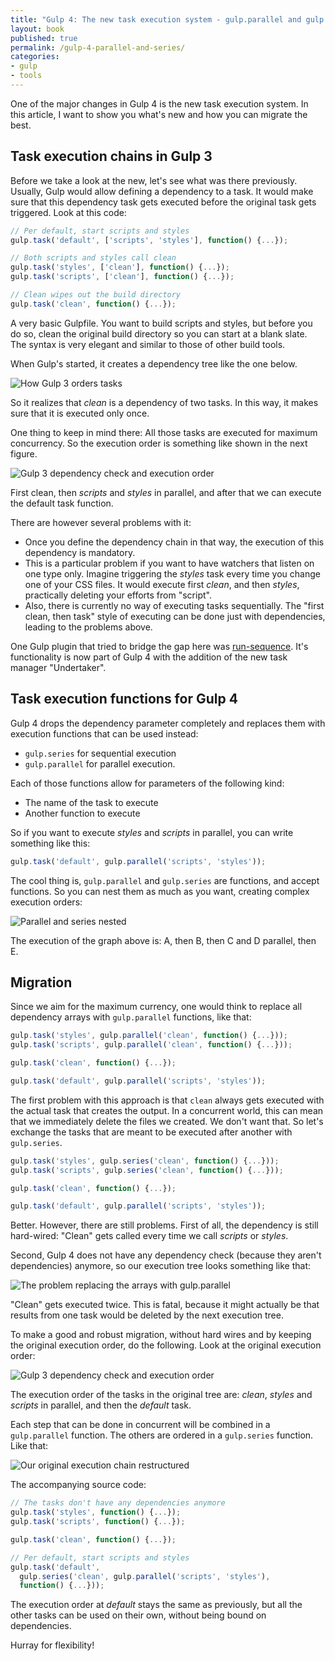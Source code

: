 ```yaml
---
title: "Gulp 4: The new task execution system - gulp.parallel and gulp.series"
layout: book
published: true
permalink: /gulp-4-parallel-and-series/
categories:
- gulp
- tools
---
```


One of the major changes in Gulp 4 is the new task execution system. In this
article, I want to show you what's new and how you can migrate the best.

## Task execution chains in Gulp 3

Before we take a look at the new, let's see what was there previously. Usually,
Gulp would allow defining a dependency to a task. It would make sure that this
dependency task gets executed before the original task gets triggered. Look
at this code:

```javascript
// Per default, start scripts and styles
gulp.task('default', ['scripts', 'styles'], function() {...});

// Both scripts and styles call clean
gulp.task('styles', ['clean'], function() {...});
gulp.task('scripts', ['clean'], function() {...});

// Clean wipes out the build directory
gulp.task('clean', function() {...});
```

A very basic Gulpfile. You want to build scripts and styles, but before you do
so, clean the original build directory so you can start at a blank slate. The
syntax is very elegant and similar to those of other build tools.

When Gulp's started, it creates a dependency tree like the one below.

![How Gulp 3 orders tasks](/wp-content/uploads/2015/folie1.jpg)

So it realizes that *clean* is a dependency of two tasks. In this way, it makes
sure that it is executed only once.

One thing to keep in mind there: All those tasks are executed for maximum
concurrency. So the execution order is something like shown in the next
figure.

![Gulp 3 dependency check and execution order](/wp-content/uploads/2015/folie2.jpg)

First clean, then *scripts* and *styles* in parallel, and after that we can
execute the default task function.

There are however several problems with it:

* Once you define the dependency chain in that way, the execution of
this dependency is mandatory.
* This is a particular problem if you want to have watchers that listen on one
type only. Imagine triggering the *styles* task every time you change one of your
CSS files. It would execute first *clean*, and then *styles*, practically
deleting your efforts from "script".
* Also, there is currently no way of executing tasks sequentially. The "first clean,
then task" style of executing can be done just with dependencies, leading to the
problems above.

One Gulp plugin that tried to bridge the gap here was [run-sequence](https://www.npmjs.com/package/run-sequence).
It's functionality is now part of Gulp 4 with the addition of the new
task manager "Undertaker".

## Task execution functions for Gulp 4

Gulp 4 drops the dependency parameter completely and replaces them with execution functions
that can be used instead:

- `gulp.series` for sequential execution
- `gulp.parallel` for parallel execution.

Each of those functions allow for parameters of the following kind:

* The name of the task to execute
* Another function to execute

So if you want to execute *styles* and *scripts* in parallel, you can write
something like this:

```javascript
gulp.task('default', gulp.parallel('scripts', 'styles'));
```

The cool thing is, `gulp.parallel` and `gulp.series` are functions, and
accept functions. So you can nest them as much as you want, creating
complex execution orders:

![Parallel and series nested](/wp-content/uploads/2015/folie4.jpg)

The execution of the graph above is: A, then B, then C and D parallel, then E.

## Migration

Since we aim for the maximum currency, one would think to replace all dependency
arrays with `gulp.parallel` functions, like that:

```javascript
gulp.task('styles', gulp.parallel('clean', function() {...}));
gulp.task('scripts', gulp.parallel('clean', function() {...}));

gulp.task('clean', function() {...});

gulp.task('default', gulp.parallel('scripts', 'styles'));
```

The first problem with this approach is that `clean` always gets executed with the
actual task that creates the output. In a concurrent world, this can mean that we
immediately delete the files we created. We don't want that. So let's exchange the
tasks that are meant to be executed after another with `gulp.series`.

```javascript
gulp.task('styles', gulp.series('clean', function() {...}));
gulp.task('scripts', gulp.series('clean', function() {...}));

gulp.task('clean', function() {...});

gulp.task('default', gulp.parallel('scripts', 'styles'));
```

Better. However, there are still problems. First of all, the dependency is still
hard-wired: "Clean" gets called every time we call *scripts* or *styles*.

Second, Gulp 4 does not have any dependency check (because they aren't dependencies)
anymore, so our execution tree looks something like that:

![The problem replacing the arrays with gulp.parallel](/wp-content/uploads/2015/folie3.jpg)

"Clean" gets executed twice. This is fatal, because it might actually be that
results from one task would be deleted by the next execution tree.

To make a good and robust migration, without hard wires and by keeping the original
execution order, do the following. Look at the original execution order:

![Gulp 3 dependency check and execution order](/wp-content/uploads/2015/folie2.jpg)

The execution order of the tasks in the original tree are: *clean*, *styles* and
*scripts* in parallel, and then the *default* task.

Each step that can be done in concurrent will be combined in a `gulp.parallel`
function. The others are ordered in a `gulp.series` function. Like that:

![Our original execution chain restructured](/wp-content/uploads/2015/folie5.jpg)

The accompanying source code:

```javascript
// The tasks don't have any dependencies anymore
gulp.task('styles', function() {...});
gulp.task('scripts', function() {...});

gulp.task('clean', function() {...});

// Per default, start scripts and styles
gulp.task('default',
  gulp.series('clean', gulp.parallel('scripts', 'styles'),
  function() {...}));
```

The execution order at *default* stays the same as previously, but all the
other tasks can be used on their own, without being bound on dependencies.

Hurray for flexibility!
